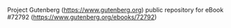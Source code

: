 Project Gutenberg (https://www.gutenberg.org) public repository
for eBook #72792 (https://www.gutenberg.org/ebooks/72792)
